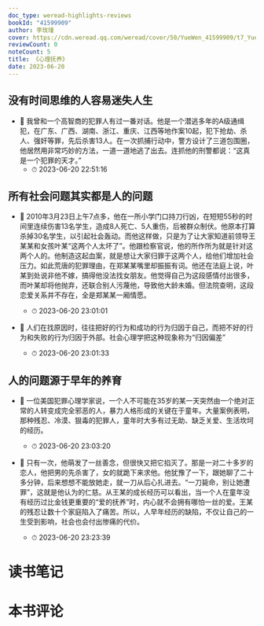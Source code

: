 ```yaml
---
doc_type: weread-highlights-reviews
bookId: "41599909"
author: 李玫瑾
cover: https://cdn.weread.qq.com/weread/cover/50/YueWen_41599909/t7_YueWen_41599909.jpg
reviewCount: 0
noteCount: 5
title: 《心理抚养》
date: 2023-06-20
---
```



## 没有时间思维的人容易迷失人生


- 📌 我曾和一个高智商的犯罪人有过一番对话。他是一个潜逃多年的A级通缉犯，在广东、广西、湖南、浙江、重庆、江西等地作案10起，犯下抢劫、杀人、强奸等罪，先后杀害13人。在一次抓捕行动中，警方设计了三道包围圈，他居然用非常巧妙的方法，一道一道地逃了出去。连抓他的刑警都说：“这真是一个犯罪的天才。” 
    - ⏱ 2023-06-20 22:51:16 
## 所有社会问题其实都是人的问题


- 📌 2010年3月23日上午7点多，他在一所小学门口持刀行凶，在短短55秒的时间里连续伤害13名学生，造成8人死亡、5人重伤，后被群众制伏。他原本打算杀掉30名学生，以引起社会轰动。而他这样做，只是为了让大家知道前领导王某某和女孩叶某“这两个人太坏了”。他跟检察官说，他的所作所为就是针对这两个人的。他制造这起血案，就是想让大家归罪于这两个人，给他们增加社会压力。如此荒唐的犯罪理由，在郑某某嘴里却振振有词。他还在法庭上说，叶某到处说非他不嫁，搞得他没法找女朋友。他觉得自己为这段感情付出很多，而叶某却将他抛弃，还联合别人污蔑他，导致他大龄未婚。但法院查明，这段恋爱关系并不存在，全是郑某某一厢情愿。 
    - ⏱ 2023-06-20 23:01:01 

- 📌 人们在找原因时，往往把好的行为和成功的行为归因于自己，而把不好的行为和失败的行为归因于外部。社会心理学把这种现象称为“归因偏差” 
    - ⏱ 2023-06-20 23:01:33 
## 人的问题源于早年的养育


- 📌 一位美国犯罪心理学家说，一个人不可能在35岁的某一天突然由一个绝对正常的人转变成完全邪恶的人，暴力人格形成的关键在于童年。大量案例表明，那种残忍、冷漠、狠毒的犯罪人，童年时大多有过无助、缺乏关爱、生活坎坷的经历。 
    - ⏱ 2023-06-20 23:03:20 

- 📌 只有一次，他萌发了一丝善念，但很快又把它掐灭了。那是一对二十多岁的恋人，他把男的先杀害了，女的就跪下来求他。他犹豫了一下，跟她聊了二十多分钟，后来想想不能放她走，就一刀从后心扎进去。“一刀毙命，别让她遭罪”，这就是他认为的仁慈。从王某的成长经历可以看出，当一个人在童年没有经历过比金钱更重要的“爱的抚养”时，内心就不会拥有哪怕一丝的爱。王某的残忍让数十个家庭陷入了痛苦。所以，人早年经历的缺陷，不仅让自己的一生受到影响，社会也会付出惨痛的代价。 
    - ⏱ 2023-06-20 23:23:39 

# 读书笔记


# 本书评论
